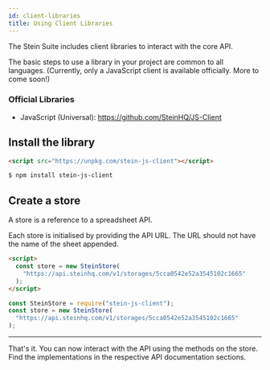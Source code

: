 ```yaml
---
id: client-libraries
title: Using Client Libraries
---
```


The Stein Suite includes client libraries to interact with the core API.

The basic steps to use a library in your project are common to all languages. (Currently, only a JavaScript client is available officially. More to come soon!)

### Official Libraries

- JavaScript (Universal): https://github.com/SteinHQ/JS-Client

## Install the library

<!--DOCUSAURUS_CODE_TABS-->
<!--HTML-->

```html
<script src="https://unpkg.com/stein-js-client"></script>
```

<!--Node.js-->

```bash
$ npm install stein-js-client
```

<!--END_DOCUSAURUS_CODE_TABS-->

## Create a store

A store is a reference to a spreadsheet API.

Each store is initialised by providing the API URL. The URL should not have the name of the sheet appended.

<!--DOCUSAURUS_CODE_TABS-->
<!--HTML-->

```html
<script>
  const store = new SteinStore(
    "https://api.steinhq.com/v1/storages/5cca0542e52a3545102c1665"
  );
</script>
```

<!--Node.js-->

```javascript
const SteinStore = require("stein-js-client");
const store = new SteinStore(
  "https://api.steinhq.com/v1/storages/5cca0542e52a3545102c1665"
);
```

<!--END_DOCUSAURUS_CODE_TABS-->

---

That's it. You can now interact with the API using the methods on the store. Find the implementations in the respective API documentation sections.
